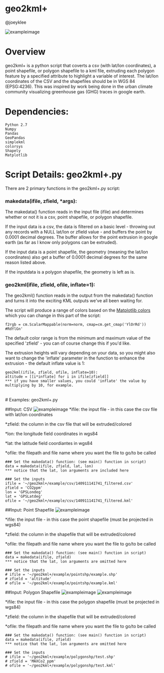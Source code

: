 # geo2kml+
@joeyklee

![exampleimage](assets/img/example_img.png)


# Overview
geo2kml+ is a python script that coverts a csv (with lat/lon coordinates), a point shapefile, or polygon shapefile to a kml file, extruding each polygon feature by a specified attribute to highlight a variable of interest. The lat/lon coordinates of the CSV and the shapefiles should be in WGS 84 (EPSG:4236).  This was inspired by work being done in the urban climate community visualizing greenhouse gas (GHG) traces in google earth. 

# Dependencies:
	Python 2.7
	Numpy
	Pandas
	GeoPandas
	simplekml
	colorsys
	Shapely
	Matplotlib
	
# Script Details: geo2kml+.py
There are 2 primary functions in the geo2kml+.py script:

### makedata(ifile, zfield, *args):
The makedata() function reads in the input file (ifile) and determines whether or not it is a csv, point shapefile, or polygon shapefile. 

If the input data is a csv, the data is filtered on a basic level - throwing out any records with a NULL lat/lon or zfield value - and buffers the point by 0.0001 decimal degrees. The buffer allows for the point extrusion in google earth (as far as I know only polygons can be extruded). 
	
If the input data is a point shapefile, the geometry (meaning the lat/lon coordinates) also get a buffer of 0.0001 decimal degrees for the same reason listed above.

If the inputdata is a polygon shapefile, the geometry is left as is. 

### geo2kml(ifile, zfield, ofile, inflate=1):
The geo2kml() function reads in the output from the makedata() function and turns it into the exciting KML outputs we've all been waiting for. 

The script will produce a range of colors based on the [Matplotlib colors](http://wiki.scipy.org/Cookbook/Matplotlib/Show_colormaps) which you can change in this part of the script:
	
	f2rgb = cm.ScalarMappable(norm=norm, cmap=cm.get_cmap('YlOrRd')) #RdYlGn' 

The default color range is from the minimum and maximum value of the specified 'zfield' - you can of course change this if you'd like.

The extrusion heights will vary depending on your data, so you might also want to change the 'inflate' parameter in the function to enhance the extrusion - the default inflate value is 1:
	
	geo2kml(ifile, zfield, ofile, inflate=10):
	altitude = [[i*inflate] for i in ifile[zfield]] 
	*** if you have smaller values, you could 'inflate' the value by multiplying by 10, for example. 
 
<br>
# Examples: geo2kml+.py

##Input: CSV
![exampleimage](assets/img/csv_1.png)
*ifile: the input file - in this case the csv file with lat/lon coordinates

*zfield: the column in the csv file that will be extruded/colored

*lon: the longitude field coordinates in wgs84

*lat: the latitude field coordiantes in wgs84

*ofile: the filepath and file name where you want the file to go/to be called

	### Set the makedata() function: (see main() function in script)
	data = makedata(ifile, zfield, lat, lon)
	*** notice that the lat, lon arguments are included here
	
	### Set the inputs 
	ifile = '~/geo2kml+/example/csv/140911141741_filtered.csv'
	zfield = 'CO2ppm'
	lon = 'GPSLondeg'
	lat = 'GPSLatdeg'
	ofile = '~/geo2kml+/example/csv/140911141741_filtered.kml'


##Input: Point Shapefile 
![exampleimage](assets/img/point_1.png)

*ifile: the input file - in this case the point shapefile (must be projected in wgs84)

*zfield: the column in the shapefile that will be extruded/colored

*ofile: the filepath and file name where you want the file to go/to be called

	### Set the makedata() function: (see main() function in script)
	data = makedata(ifile, zfield)
	*** notice that the lat, lon arguments are omitted here

	### Set the inputs 
	# ifile = '~/geo2kml+/example/pointshp/example.shp'
	# zfield = 'altitude'
	# ofile = '~/geo2kml+/example/pointshp/example.kml'



##Input: Polygon Shapefile
![exampleimage](assets/img/polygon_2.png)
![exampleimage](assets/img/polygon_1.png)

*ifile: the input file - in this case the polygon shapefile (must be projected in wgs84)

*zfield: the column in the shapefile that will be extruded/colored

*ofile: the filepath and file name where you want the file to go/to be called

	### Set the makedata() function: (see main() function in script)
	data = makedata(ifile, zfield)
	*** notice that the lat, lon arguments are omitted here

	### Set the inputs 
	# ifile = '~/geo2kml+/example/polygonshp/test.shp'
	# zfield = 'MAXCo2_ppm'
	# ofile = '~/geo2kml+/example/polygonshp/test.kml'





